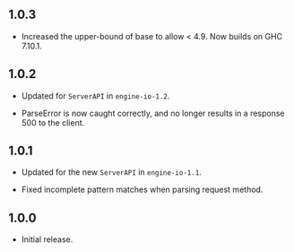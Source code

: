 ## 1.0.3

* Increased the upper-bound of base to allow < 4.9. Now builds on
  GHC 7.10.1.

## 1.0.2

* Updated for `ServerAPI` in `engine-io-1.2`.

* ParseError is now caught correctly, and no longer results in a response 500 to the client.

## 1.0.1

* Updated for the new `ServerAPI` in `engine-io-1.1`.

* Fixed incomplete pattern matches when parsing request method.

## 1.0.0

* Initial release.
